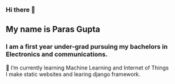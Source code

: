 ### Hi there 👋
## My name is Paras Gupta
### I am a first year under-grad pursuing my bachelors in Electronics and communications.
🌱 I’m currently learning Machine Learning and Internet of Things <br>
I make static websites and learing django framework.
<!--
**g-paras/g-paras** is a ✨ _special_ ✨ repository because its `README.md` (this file) appears on your GitHub profile.

Here are some ideas to get you started:

- 🔭 I’m currently working on ...
- 🌱 I’m currently learning ...
- 👯 I’m looking to collaborate on ...
- 🤔 I’m looking for help with ...
- 💬 Ask me about ...
- 📫 How to reach me: ...
- 😄 Pronouns: ...
- ⚡ Fun fact: ...
-->

